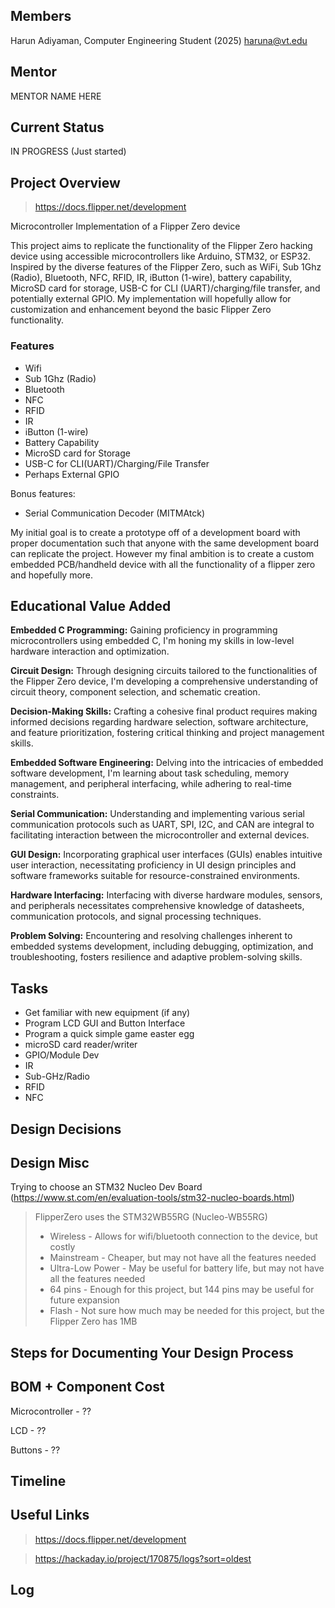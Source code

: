 ## Members

Harun Adiyaman, Computer Engineering Student (2025)
haruna@vt.edu

## Mentor

MENTOR NAME HERE

## Current Status

IN PROGRESS (Just started)

## Project Overview

> https://docs.flipper.net/development

Microcontroller Implementation of a Flipper Zero device

This project aims to replicate the functionality of the Flipper Zero hacking device using accessible microcontrollers like Arduino, STM32, or ESP32. Inspired by the diverse features of the Flipper Zero, such as WiFi, Sub 1Ghz (Radio), Bluetooth, NFC, RFID, IR, iButton (1-wire), battery capability, MicroSD card for storage, USB-C for CLI (UART)/charging/file transfer, and potentially external GPIO. My implementation will hopefully allow for customization and enhancement beyond the basic Flipper Zero functionality.

### Features

- Wifi
- Sub 1Ghz (Radio)
- Bluetooth
- NFC
- RFID
- IR
- iButton (1-wire)
- Battery Capability
- MicroSD card for Storage
- USB-C for CLI(UART)/Charging/File Transfer
- Perhaps External GPIO

Bonus features:

- Serial Communication Decoder (MITMAtck)

My initial goal is to create a prototype off of a development board with proper documentation such that anyone with the same development board can replicate the project. However my final ambition is to create a custom embedded PCB/handheld device with all the functionality of a flipper zero and hopefully more.

## Educational Value Added

**Embedded C Programming:** Gaining proficiency in programming microcontrollers using embedded C, I'm honing my skills in low-level hardware interaction and optimization.

**Circuit Design:** Through designing circuits tailored to the functionalities of the Flipper Zero device, I'm developing a comprehensive understanding of circuit theory, component selection, and schematic creation.

**Decision-Making Skills:** Crafting a cohesive final product requires making informed decisions regarding hardware selection, software architecture, and feature prioritization, fostering critical thinking and project management skills.

**Embedded Software Engineering:** Delving into the intricacies of embedded software development, I'm learning about task scheduling, memory management, and peripheral interfacing, while adhering to real-time constraints.

**Serial Communication:** Understanding and implementing various serial communication protocols such as UART, SPI, I2C, and CAN are integral to facilitating interaction between the microcontroller and external devices.

**GUI Design:** Incorporating graphical user interfaces (GUIs) enables intuitive user interaction, necessitating proficiency in UI design principles and software frameworks suitable for resource-constrained environments.

**Hardware Interfacing:** Interfacing with diverse hardware modules, sensors, and peripherals necessitates comprehensive knowledge of datasheets, communication protocols, and signal processing techniques.

**Problem Solving:** Encountering and resolving challenges inherent to embedded systems development, including debugging, optimization, and troubleshooting, fosters resilience and adaptive problem-solving skills.

## Tasks

<!-- Your Text Here. You may work with your mentor on this later when they are assigned -->

- Get familiar with new equipment (if any)
- Program LCD GUI and Button Interface
- Program a quick simple game easter egg
- microSD card reader/writer
- GPIO/Module Dev
- IR
- Sub-GHz/Radio
- RFID
- NFC

## Design Decisions

<!-- Your Text Here. You may work with your mentor on this later when they are assigned -->

## Design Misc

<!-- Your Text Here. You may work with your mentor on this later when they are assigned -->

Trying to choose an STM32 Nucleo Dev Board (https://www.st.com/en/evaluation-tools/stm32-nucleo-boards.html)

> FlipperZero uses the STM32WB55RG (Nucleo-WB55RG)
>
> - Wireless - Allows for wifi/bluetooth connection to the device, but costly
> - Mainstream - Cheaper, but may not have all the features needed
> - Ultra-Low Power - May be useful for battery life, but may not have all the features needed
> - 64 pins - Enough for this project, but 144 pins may be useful for future expansion
> - Flash - Not sure how much may be needed for this project, but the Flipper Zero has 1MB

## Steps for Documenting Your Design Process

<!-- Your Text Here. You may work with your mentor on this later when they are assigned -->

## BOM + Component Cost

<!-- Your Text Here. You may work with your mentor on this later when they are assigned -->

Microcontroller - ??

LCD - ??

Buttons - ??

## Timeline

<!-- Your Text Here. You may work with your mentor on this later when they are assigned -->

## Useful Links

<!-- Your Text Here. You may work with your mentor on this later when they are assigned -->

> https://docs.flipper.net/development

> https://hackaday.io/project/170875/logs?sort=oldest

## Log

<!-- Your Text Here. You may work with your mentor on this later when they are assigned -->
